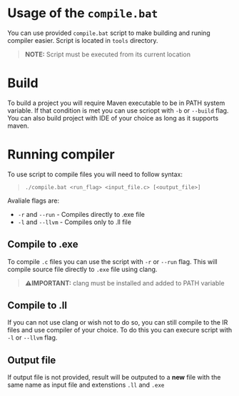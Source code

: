 # Usage of the `compile.bat`

You can use provided `compile.bat` script to make building and runing compiler easier.
Script is located in `tools` directory.

> __NOTE:__ Script must be executed from its current location

# Build
To build a project you will require Maven executable to be in PATH system variable.
If that condition is met you can use scriopt with `-b` or `--build` flag.
You can also build project with IDE of your choice as long as it supports maven.

# Running compiler

To use script to compile files you will need to follow syntax:
> ```./compile.bat <run_flag> <input_file.c> [<output_file>]```

Avaliale flags are:
* `-r` and `--run` - Compiles directly to .exe file
* `-l` and `--llvm` - Compiles only to .ll file

## Compile to .exe
To compile `.c` files you can use the script with `-r` or `--run` flag. 
This will compile source file directly to `.exe` file using clang.
> __⚠️IMPORTANT:__ clang must be installed and added to PATH variable

## Compile to .ll
If you can not use clang or wish not to do so, you can still compile to the IR files and use compiler of your choice.
To do this you can execure script with  `-l` or `--llvm` flag. 

## Output file
If output file is not provided, result will be outputed to a **new** file with the same name as input file and extenstions `.ll` and `.exe`
